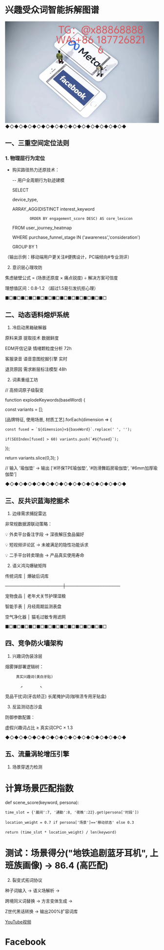 # 兴趣受众词智能拆解图谱
![替代文字](93a3c1560684534eb17a3aac0182183.jpg)
◆◇◆◇◆◇◆◇◆◇◆◇◆◇◆◇◆◇◆◇◆◇◆◇◆◇◆
## 一、三重空间定位法则
### 1. **物理层行为定位**  
- 购买路径热力还原技术：  
 
  -- 用户全周期行为轨迹建模
  
  SELECT
  
    device_type,
  
    ARRAY_AGG(DISTINCT interest_keyword
  
              ORDER BY engagement_score DESC) AS core_lexicon
  
  FROM user_journey_heatmap
  
  WHERE purchase_funnel_stage IN ('awareness','consideration')
  
  GROUP BY 1
  
（输出示例：移动端用户更关注#便携设计，PC端倾向#专业测评）


2. 意识层心理攻防

<TEXT>
  
焦虑破壁公式 = (场景还原度 × 痛点锐度) ÷ 解决方案可信度  

理想值区间：0.8-1.2 （超过1.5易引发抗拒心理）

■□■□■□■□■□■□■□■□■□■□■□■□■□

二、动态语料熔炉系统
---
1. 冷启动黑箱破解器

原料来源	提取技术	数据鲜度

EDM开信记录	情绪颗粒度分析	72h

客服录音	语音意图挖掘引擎	实时

退货原因	需求断层标注模型	48h

2. 词素重组工坊

 <JAVASCRIPT>
// 高频词原子级裂变
   
function explodeKeywords(baseWord) {

  const variants = [];
  
  [品牌特征, 使用场景, 材质工艺].forEach(dimension => {
  
    const fused = `${dimension}×${baseWord}`.replace(' ', '');
    
    if(SEOIndex[fused] > 60) variants.push(`#${fused}`);
    
  });
  
  return variants.slice(0,3); 
  }
  
// 输入 '瑜伽垫' → 输出 ['#环保TPE瑜伽垫', '#防滑舞蹈房瑜伽垫', '#6mm加厚瑜伽垫']

◆◇◆◇◆◇◆◇◆◇◆◇◆◇◆◇◆◇◆◇◆◇◆◇◆◇◆

三、反共识蓝海挖掘术
---
1. 边缘需求捕捉雷达

非常规数据源联动策略：

💡 外卖平台备注字段 → 深夜解压食品偏好

💡 短视频评论区 → 未被满足的隐性功能诉求

💡 二手平台转卖理由 → 产品真实使用寿命

2. 语义鸿沟爆破矩阵

<TEXT>
  
传统词库            │ 爆破后词库

───────────────────┼──────────────────

宠物食品           │ 老年犬关节护理湿粮  

智能手表           │ 月经周期监测表盘

空气净化器         │ 猫毛过敏专用滤网

■□■□■□■□■□■□■□■□■□■□■□■□■□

四、竞争防火墙架构
---
1. 兴趣词伪装涂层

烟雾弹部署逻辑树：

<TEXT>
  
         真实兴趣词(美白牙贴)
         
           ↗        ↖
           
竞品干扰词(牙齿矫正)  长尾掩护词(咖啡渍专用牙贴盒)

3. 反监测动态沙盒

防御参数配置：

虚假兴趣词占比 ≥ 真实词CPC × 1.3 

◆◇◆◇◆◇◆◇◆◇◆◇◆◇◆◇◆◇◆◇◆◇◆◇◆◇◆

五、流量涡轮增压引擎
---
1. 场景穿透力检测

<PYTHON>

# 计算场景匹配指数

def scene_score(keyword, persona):

    time_slot = {'晨间':7, '通勤':8, '夜晚':22}.get(persona['时段'])
    
    location_weight = 0.7 if persona['场景']=='移动状态' else 0.3
    
    return (time_slot * location_weight) / len(keyword)
    
# 测试：场景得分("地铁追剧蓝牙耳机", 上班族画像) → 86.4 (高匹配)

2. 裂变式拓词协议

<TEXT>
  
种子词输入 → 语义场解析 → 

跨境同义词替换 → 方言变体生成 → 

Z世代黑话转换 → 输出200%扩容词库

[YouTube视频](https://youtube.com/shorts/VbCAB3nPi-w?feature=share)
# Facebook
